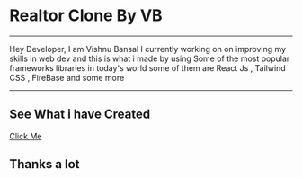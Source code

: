 <h1>Realtor Clone By VB</h1>
<hr>

<p>Hey Developer, I am Vishnu Bansal I currently working on on improving my skills in web dev and this is what i made by using Some of the most popular frameworks libraries in today's world some of them are React Js , Tailwind CSS , FireBase and some more </p>

<hr>
<h2>See What i have Created </h2>
<a href="https://realtor-clone-reat-js-tailwind-css-firebase.vercel.app/">Click Me</a>
<h2>Thanks a lot </h2>
